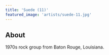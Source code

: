 ```yaml
---
title: 'Suede (11)'
featured_image: 'artists/suede-11.jpg'
---
```


## About

1970s rock group from Baton Rouge, Louisiana.
